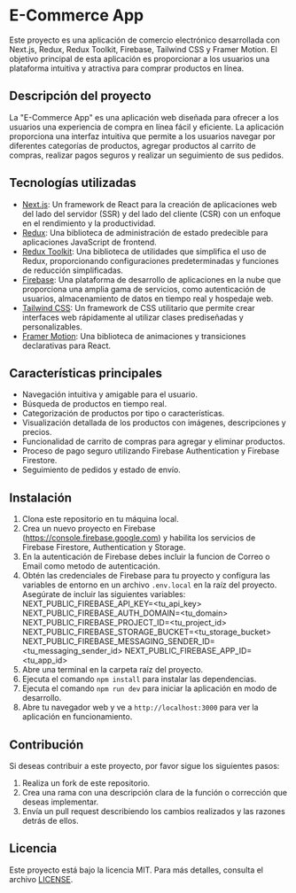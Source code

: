 # E-Commerce App

Este proyecto es una aplicación de comercio electrónico desarrollada con Next.js, Redux, Redux Toolkit, Firebase, Tailwind CSS y Framer Motion. El objetivo principal de esta aplicación es proporcionar a los usuarios una plataforma intuitiva y atractiva para comprar productos en línea.

## Descripción del proyecto

La "E-Commerce App" es una aplicación web diseñada para ofrecer a los usuarios una experiencia de compra en línea fácil y eficiente. La aplicación proporciona una interfaz intuitiva que permite a los usuarios navegar por diferentes categorías de productos, agregar productos al carrito de compras, realizar pagos seguros y realizar un seguimiento de sus pedidos.

## Tecnologías utilizadas

- [Next.js](https://nextjs.org): Un framework de React para la creación de aplicaciones web del lado del servidor (SSR) y del lado del cliente (CSR) con un enfoque en el rendimiento y la productividad.
- [Redux](https://redux.js.org): Una biblioteca de administración de estado predecible para aplicaciones JavaScript de frontend.
- [Redux Toolkit](https://redux-toolkit.js.org): Una biblioteca de utilidades que simplifica el uso de Redux, proporcionando configuraciones predeterminadas y funciones de reducción simplificadas.
- [Firebase](https://firebase.google.com): Una plataforma de desarrollo de aplicaciones en la nube que proporciona una amplia gama de servicios, como autenticación de usuarios, almacenamiento de datos en tiempo real y hospedaje web.
- [Tailwind CSS](https://tailwindcss.com): Un framework de CSS utilitario que permite crear interfaces web rápidamente al utilizar clases prediseñadas y personalizables.
- [Framer Motion](https://www.framer.com/motion/): Una biblioteca de animaciones y transiciones declarativas para React.

## Características principales

- Navegación intuitiva y amigable para el usuario.
- Búsqueda de productos en tiempo real.
- Categorización de productos por tipo o características.
- Visualización detallada de los productos con imágenes, descripciones y precios.
- Funcionalidad de carrito de compras para agregar y eliminar productos.
- Proceso de pago seguro utilizando Firebase Authentication y Firebase Firestore.
- Seguimiento de pedidos y estado de envío.

## Instalación

1. Clona este repositorio en tu máquina local.
2. Crea un nuevo proyecto en Firebase (https://console.firebase.google.com) y habilita los servicios de Firebase Firestore, Authentication y Storage.
3. En la autenticación de Firebase debes incluir la funcion de Correo o Email como metodo de autenticación.
4. Obtén las credenciales de Firebase para tu proyecto y configura las variables de entorno en un archivo `.env.local` en la raíz del proyecto. Asegúrate de incluir las siguientes variables: NEXT_PUBLIC_FIREBASE_API_KEY=<tu_api_key> NEXT_PUBLIC_FIREBASE_AUTH_DOMAIN=<tu_domain> NEXT_PUBLIC_FIREBASE_PROJECT_ID=<tu_project_id> NEXT_PUBLIC_FIREBASE_STORAGE_BUCKET=<tu_storage_bucket> NEXT_PUBLIC_FIREBASE_MESSAGING_SENDER_ID=<tu_messaging_sender_id> NEXT_PUBLIC_FIREBASE_APP_ID=<tu_app_id>
5. Abre una terminal en la carpeta raíz del proyecto.
6. Ejecuta el comando `npm install` para instalar las dependencias.
7. Ejecuta el comando `npm run dev` para iniciar la aplicación en modo de desarrollo.
8. Abre tu navegador web y ve a `http://localhost:3000` para ver la aplicación en funcionamiento.

## Contribución

Si deseas contribuir a este proyecto, por favor sigue los siguientes pasos:

1. Realiza un fork de este repositorio.
2. Crea una rama con una descripción clara de la función o corrección que deseas implementar.
3. Envía un pull request describiendo los cambios realizados y las razones detrás de ellos.

## Licencia

Este proyecto está bajo la licencia MIT. Para más detalles, consulta el archivo [LICENSE](LICENSE).
